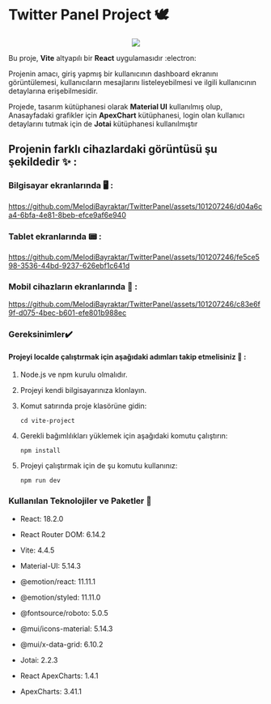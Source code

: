 # Twitter Panel Project	:dove:

<div id="header" align="center">
  <img src="https://media.giphy.com/media/v1.Y2lkPTc5MGI3NjExYm16ZnBsNzR2ZGEzc3I4cjFpbGxneDA1OGlhdGwxcGc3dXMzczdmdSZlcD12MV9pbnRlcm5hbF9naWZfYnlfaWQmY3Q9cw/iFmw13LV1hHhViPPWz/giphy.gif" />
</div>


Bu proje, **Vite** altyapılı bir **React** uygulamasıdır	:electron:

Projenin amacı, giriş yapmış bir kullanıcının dashboard ekranını görüntülemesi, kullanıcıların mesajlarını listeleyebilmesi ve ilgili kullanıcının detaylarına erişebilmesidir.

Projede, tasarım kütüphanesi olarak **Material UI** kullanılmış olup, Anasayfadaki grafikler için **ApexChart** kütüphanesi, login olan kullanıcı detaylarını tutmak için de **Jotai** kütüphanesi kullanılmıştır

## Projenin farklı cihazlardaki görüntüsü şu şekildedir :sparkles: :

### Bilgisayar ekranlarında :desktop_computer: :



https://github.com/MelodiBayraktar/TwitterPanel/assets/101207246/d04a6ca4-6bfa-4e81-8beb-efce9af6e940



### Tablet ekranlarında :pager: :



https://github.com/MelodiBayraktar/TwitterPanel/assets/101207246/fe5ce598-3536-44bd-9237-626ebf1c641d



### Mobil cihazların ekranlarında :iphone: :



https://github.com/MelodiBayraktar/TwitterPanel/assets/101207246/c83e6f9f-d075-4bec-b601-efe801b988ec




### Gereksinimler:heavy_check_mark:

#### Projeyi localde çalıştırmak için aşağıdaki adımları takip etmelisiniz	:key: :

1. Node.js ve npm kurulu olmalıdır.

2. Projeyi kendi bilgisayarınıza klonlayın.

3. Komut satırında proje klasörüne gidin:

    `cd vite-project`

4. Gerekli bağımlılıkları yüklemek için aşağıdaki komutu çalıştırın:

    `npm install`

5. Projeyi çalıştırmak için de şu komutu kullanınız:

    `npm run dev`


### Kullanılan Teknolojiler ve Paketler	:hammer:

- React: 18.2.0
- React Router DOM: 6.14.2
- Vite: 4.4.5

- Material-UI: 5.14.3
- @emotion/react: 11.11.1
- @emotion/styled: 11.11.0
- @fontsource/roboto: 5.0.5
- @mui/icons-material: 5.14.3
- @mui/x-data-grid: 6.10.2

- Jotai: 2.2.3
- React ApexCharts: 1.4.1
- ApexCharts: 3.41.1




 
